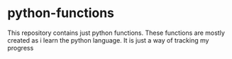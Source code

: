 # python-functions
This repository contains just  python functions. These functions are mostly created as i learn the python language. It is just a way of tracking my progress

